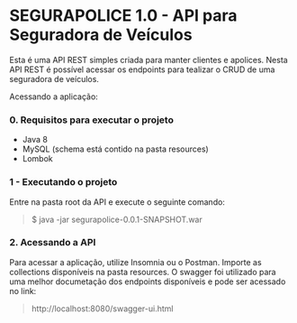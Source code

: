 # SEGURAPOLICE 1.0 - API para Seguradora de Veículos
Esta é uma API REST simples criada para manter clientes e apolices. Nesta API REST é possível acessar os endpoints para tealizar o CRUD de uma seguradora de veículos.

Acessando a aplicação:
### 0. Requisitos para executar o projeto
- Java 8
- MySQL (schema está contido na pasta resources)
- Lombok

### 1 - Executando o projeto
Entre na pasta root da API e execute o seguinte comando:
>$ java -jar segurapolice-0.0.1-SNAPSHOT.war

### 2. Acessando a API
Para acessar a aplicação, utilize Insomnia ou o Postman. Importe as collections disponíveis na pasta resources.
O swagger foi utilizado para uma melhor documetação dos endpoints disponíveis e pode ser acessado no link:
> http://localhost:8080/swagger-ui.html

